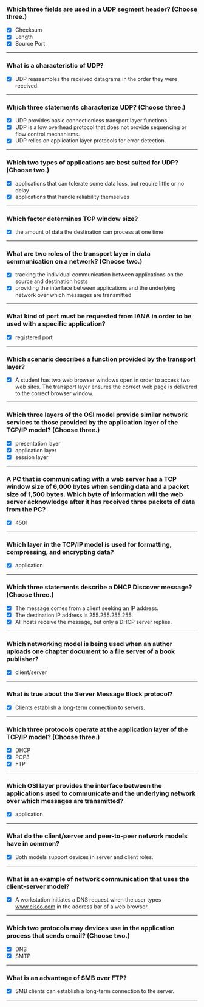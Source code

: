 ### Which three fields are used in a UDP segment header? (Choose three.)
- [x] Checksum  
- [x] Length  
- [x] Source Port  
---
### What is a characteristic of UDP?
- [x] UDP reassembles the received datagrams in the order they were received.  
---
### Which three statements characterize UDP? (Choose three.)
- [x] UDP provides basic connectionless transport layer functions.  
- [x] UDP is a low overhead protocol that does not provide sequencing or flow control mechanisms.  
- [x] UDP relies on application layer protocols for error detection.  
---
### Which two types of applications are best suited for UDP? (Choose two.)
- [x] applications that can tolerate some data loss, but require little or no delay  
- [x] applications that handle reliability themselves  
---
### Which factor determines TCP window size?
- [x] the amount of data the destination can process at one time  
---
### What are two roles of the transport layer in data communication on a network? (Choose two.)
- [x] tracking the individual communication between applications on the source and destination hosts  
- [x] providing the interface between applications and the underlying network over which messages are transmitted  
---
### What kind of port must be requested from IANA in order to be used with a specific application?
- [x] registered port  
---
### Which scenario describes a function provided by the transport layer?
- [x] A student has two web browser windows open in order to access two web sites. The transport layer ensures the correct web page is delivered to the correct browser window.  
---
### Which three layers of the OSI model provide similar network services to those provided by the application layer of the TCP/IP model? (Choose three.)
- [x] presentation layer  
- [x] application layer  
- [x] session layer  
---
### A PC that is communicating with a web server has a TCP window size of 6,000 bytes when sending data and a packet size of 1,500 bytes. Which byte of information will the web server acknowledge after it has received three packets of data from the PC?
- [x] 4501  
---
### Which layer in the TCP/IP model is used for formatting, compressing, and encrypting data?
- [x] application  
---
### Which three statements describe a DHCP Discover message? (Choose three.)
- [x] The message comes from a client seeking an IP address.  
- [x] The destination IP address is 255.255.255.255.  
- [x] All hosts receive the message, but only a DHCP server replies.  
---
### Which networking model is being used when an author uploads one chapter document to a file server of a book publisher?
- [x] client/server  
---
### What is true about the Server Message Block protocol?
- [x] Clients establish a long-term connection to servers.  
---
### Which three protocols operate at the application layer of the TCP/IP model? (Choose three.)
- [x] DHCP  
- [x] POP3  
- [x] FTP  
---
### Which OSI layer provides the interface between the applications used to communicate and the underlying network over which messages are transmitted?
- [x] application  
---
### What do the client/server and peer-to-peer network models have in common?
- [x] Both models support devices in server and client roles.  
---
### What is an example of network communication that uses the client-server model?
- [x] A workstation initiates a DNS request when the user types www.cisco.com in the address bar of a web browser.  
---
### Which two protocols may devices use in the application process that sends email? (Choose two.)
- [x] DNS
- [x] SMTP
---
### What is an advantage of SMB over FTP?
- [x] SMB clients can establish a long-term connection to the server.
---
